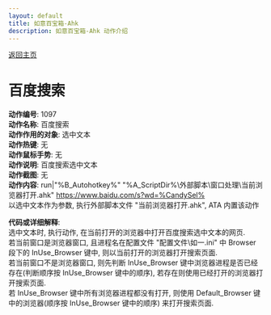 ```yaml
---
layout: default
title: 如意百宝箱-Ahk
description: 如意百宝箱-Ahk 动作介绍
---
```

<link rel="stylesheet" href="../actions/css/atom-one-light.min.css">
<script src="../actions/js/highlight.min.js"></script>
<script>hljs.highlightAll();</script>

[返回主页](../index.md)

# [](#header-2) 百度搜索

**动作编号**: 1097  
**动作名称**: 百度搜索  
**动作作用的对象**: 选中文本  
**动作热键**: 无  
**动作鼠标手势**: 无  
**动作说明**: 百度搜索选中文本  
**动作截图**: 无  
**动作内容**: run|"%B_Autohotkey%" "%A_ScriptDir%\外部脚本\窗口处理\当前浏览器打开.ahk" https://www.baidu.com/s?wd=%CandySel%  
以选中文本作为参数, 执行外部脚本文件 "当前浏览器打开.ahk", ATA 内置该动作  

**代码或详细解释**:    
选中文本时, 执行动作, 在当前打开的浏览器中打开百度搜索选中文本的网页.  
若当前窗口是浏览器窗口, 且进程名在配置文件 "配置文件\如一.ini" 中 Browser 段下的 InUse_Browser 键中, 则以当前打开的浏览器打开搜索页面.  
若当前窗口不是浏览器窗口, 则先判断 InUse_Browser 键中浏览器进程是否已经存在(判断顺序按 InUse_Browser 键中的顺序), 若存在则使用已经打开的浏览器打开搜索页面.  
若 InUse_Browser 键中所有浏览器进程都没有打开, 则使用 Default_Browser 键中的浏览器(顺序按 InUse_Browser 键中的顺序) 来打开搜索页面.  
